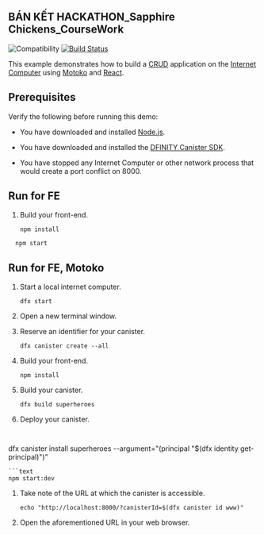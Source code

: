 ## BÁN KẾT HACKATHON_Sapphire Chickens_CourseWork

![Compatibility](https://img.shields.io/badge/compatibility-0.6.25-blue)
[![Build Status](https://github.com/dfinity/examples/workflows/motoko-superheroes-example/badge.svg)](https://github.com/dfinity/examples/actions?query=workflow%3Amotoko-superheroes-example)

This example demonstrates how to build a
[CRUD](https://en.wikipedia.org/wiki/Create,_read,_update_and_delete)
application on the [Internet Computer](https://dfinity.org) using
[Motoko](https://sdk.dfinity.org/docs/language-guide/motoko.html) and
[React](https://reactjs.org). 

## Prerequisites

Verify the following before running this demo:

*  You have downloaded and installed [Node.js](https://nodejs.org).

*  You have downloaded and installed the [DFINITY Canister
   SDK](https://sdk.dfinity.org).

*  You have stopped any Internet Computer or other network process that would
   create a port conflict on 8000.

## Run for FE

1. Build your front-end.

   ```text
   npm install
   ```
   
 ```text
   npm start
   ```

## Run for FE, Motoko

1. Start a local internet computer.

   ```text
   dfx start
   ```

1. Open a new terminal window.

1. Reserve an identifier for your canister.

   ```text
   dfx canister create --all
   ```


1. Build your front-end.

   ```text
   npm install
   ```

1. Build your canister.

   ```text
   dfx build superheroes
   ```

1. Deploy your canister.

   ```text
  
dfx canister install superheroes --argument="(principal \"$(dfx identity get-principal)\")"
   ```
 ```text
   npm start:dev
   ```

1. Take note of the URL at which the canister is accessible.

   ```text
   echo "http://localhost:8000/?canisterId=$(dfx canister id www)"
   ```

1. Open the aforementioned URL in your web browser.
